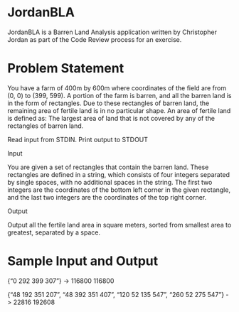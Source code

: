# JordanBLA
JordanBLA is a Barren Land Analysis application written by Christopher Jordan as part of the Code Review process
for an exercise.

# Problem Statement
You have a farm of 400m by 600m where coordinates of the field are from (0, 0) to (399, 599).
A portion of the farm is barren, and all the barren land is in the form of rectangles.
Due to these rectangles of barren land, the remaining area of fertile land is in no particular shape.
An area of fertile land is defined as:
The largest area of land that is not covered by any of the rectangles of barren land.

Read input from STDIN. Print output to STDOUT 

Input 

You are given a set of rectangles that contain the barren land. 
These rectangles are defined in a string, which consists of four integers separated by single spaces, 
with no additional spaces in the string. 
The first two integers are the coordinates of the bottom left corner in the given rectangle, 
and the last two integers are the coordinates of the top right corner. 

Output 

Output all the fertile land area in square meters, sorted from smallest area to greatest, separated by a space. 
 
# Sample Input and Output
{“0 292 399 307”} -> 116800  116800

{“48 192 351 207”, “48 392 351 407”, “120 52 135 547”, “260 52 275 547”} -> 22816 192608